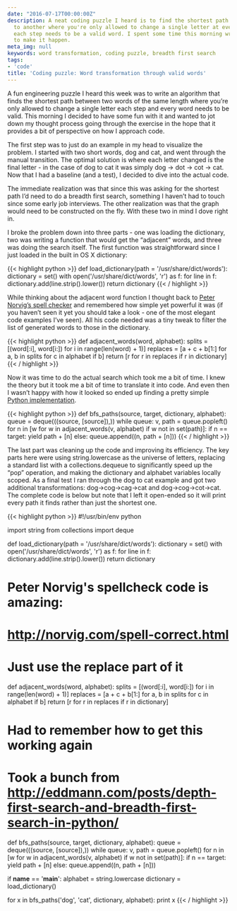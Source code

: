 ```yaml
---
date: "2016-07-17T00:00:00Z"
description: A neat coding puzzle I heard is to find the shortest path from one word
  to another where you're only allowed to change a single letter at every step and
  each step needs to be a valid word. I spent some time this morning writing the code
  to make it happen.
meta_img: null
keywords: word transformation, coding puzzle, breadth first search
tags:
- 'code'
title: 'Coding puzzle: Word transformation through valid words'
---
```


A fun engineering puzzle I heard this week was to write an algorithm that finds the shortest path between two words of the same length where you’re only allowed to change a single letter each step and every word needs to be valid. This morning I decided to have some fun with it and wanted to jot down my thought process going through the exercise in the hope that it provides a bit of perspective on how I approach code.

The first step was to just do an example in my head to visualize the problem. I started with two short words, dog and cat, and went through the manual transition. The optimal solution is where each letter changed is the final letter - in the case of dog to cat it was simply dog -> dot -> cot -> cat. Now that I had a baseline (and a test), I decided to dive into the actual code.

The immediate realization was that since this was asking for the shortest path I’d need to do a breadth first search, something I haven’t had to touch since some early job interviews. The other realization was that the graph would need to be constructed on the fly. With these two in mind I dove right in.

I broke the problem down into three parts - one was loading the dictionary, two was writing a function that would get the “adjacent” words, and three was doing the search itself. The first function was straightforward since I just loaded in the built in OS X dictionary:

{{< highlight python >}}
def load_dictionary(path = '/usr/share/dict/words'):
  dictionary = set()
  with open('/usr/share/dict/words', 'r') as f:
    for line in f:
      dictionary.add(line.strip().lower())
  return dictionary
{{< / highlight >}}

While thinking about the adjacent word function I thought back to [Peter Norvig’s spell checker](http://norvig.com/spell-correct.html) and remembered how simple yet powerful it was (if you haven’t seen it yet you should take a look - one of the most elegant code examples I’ve seen). All his code needed was a tiny tweak to filter the list of generated words to those in the dictionary.

{{< highlight python >}}
def adjacent_words(word, alphabet):
  splits = [(word[:i], word[i:]) for i in range(len(word) + 1)]
  replaces = [a + c + b[1:] for a, b in splits for c in alphabet if b]
  return [r for r in replaces if r in dictionary]
{{< / highlight >}}

Now it was time to do the actual search which took me a bit of time. I knew the theory but it took me a bit of time to translate it into code. And even then I wasn’t happy with how it looked so ended up finding a pretty simple [Python implementation](http://eddmann.com/posts/depth-first-search-and-breadth-first-search-in-python/).

{{< highlight python >}}
def bfs_paths(source, target, dictionary, alphabet):
  queue = deque(((source, [source]),))
  while queue:
    v, path = queue.popleft()
    for n in [w for w in adjacent_words(v, alphabet) if w not in set(path)]:
      if n == target:
        yield path + [n]
      else:
        queue.append((n, path + [n]))
{{< / highlight >}}

The last part was cleaning up the code and improving its efficiency. The key parts here were using string.lowercase as the universe of letters, replacing a standard list with a collections.dequeue to significantly speed up the “pop” operation, and making the dictionary and alphabet variables locally scoped. As a final test I ran through the dog to cat example and got two additional transformations: dog->cog->cag->cat and dog->cog->cot->cat. The complete code is below but note that I left it open-ended so it will print every path it finds rather than just the shortest one.

{{< highlight python >}}
#!/usr/bin/env python

import string
from collections import deque

def load_dictionary(path = '/usr/share/dict/words'):
  dictionary = set()
  with open('/usr/share/dict/words', 'r') as f:
    for line in f:
      dictionary.add(line.strip().lower())
  return dictionary

# Peter Norvig's spellcheck code is amazing:
# http://norvig.com/spell-correct.html
# Just use the replace part of it
def adjacent_words(word, alphabet):
  splits = [(word[:i], word[i:]) for i in range(len(word) + 1)]
  replaces = [a + c + b[1:] for a, b in splits for c in alphabet if b]
  return [r for r in replaces if r in dictionary]

# Had to remember how to get this working again
# Took a bunch from http://eddmann.com/posts/depth-first-search-and-breadth-first-search-in-python/
def bfs_paths(source, target, dictionary, alphabet):
  queue = deque(((source, [source]),))
  while queue:
    v, path = queue.popleft()
    for n in [w for w in adjacent_words(v, alphabet) if w not in set(path)]:
      if n == target:
        yield path + [n]
      else:
        queue.append((n, path + [n]))

if __name__ == '__main__':
  alphabet = string.lowercase
  dictionary = load_dictionary()

  for x in bfs_paths('dog', 'cat', dictionary, alphabet):
    print x
{{< / highlight >}}